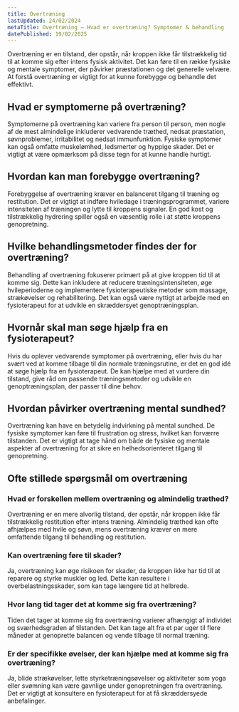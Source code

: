 ```yaml
---
title: Overtræning
lastUpdated: 24/02/2024
metaTitle: Overtræning – Hvad er overtræning? Symptomer & behandling
datePublished: 19/02/2025
---
```


Overtræning er en tilstand, der opstår, når kroppen ikke får tilstrækkelig tid til at komme sig efter intens fysisk aktivitet. Det kan føre til en række fysiske og mentale symptomer, der påvirker præstationen og det generelle velvære. At forstå overtræning er vigtigt for at kunne forebygge og behandle det effektivt.

## Hvad er symptomerne på overtræning?

Symptomerne på overtræning kan variere fra person til person, men nogle af de mest almindelige inkluderer vedvarende træthed, nedsat præstation, søvnproblemer, irritabilitet og nedsat immunfunktion. Fysiske symptomer kan også omfatte muskelømhed, ledsmerter og hyppige skader. Det er vigtigt at være opmærksom på disse tegn for at kunne handle hurtigt.

## Hvordan kan man forebygge overtræning?

Forebyggelse af overtræning kræver en balanceret tilgang til træning og restitution. Det er vigtigt at indføre hviledage i træningsprogrammet, variere intensiteten af træningen og lytte til kroppens signaler. En god kost og tilstrækkelig hydrering spiller også en væsentlig rolle i at støtte kroppens genopretning.

## Hvilke behandlingsmetoder findes der for overtræning?

Behandling af overtræning fokuserer primært på at give kroppen tid til at komme sig. Dette kan inkludere at reducere træningsintensiteten, øge hvileperioderne og implementere fysioterapeutiske metoder som massage, strækøvelser og rehabilitering. Det kan også være nyttigt at arbejde med en fysioterapeut for at udvikle en skræddersyet genoptræningsplan.

## Hvornår skal man søge hjælp fra en fysioterapeut?

Hvis du oplever vedvarende symptomer på overtræning, eller hvis du har svært ved at komme tilbage til din normale træningsrutine, er det en god idé at søge hjælp fra en fysioterapeut. De kan hjælpe med at vurdere din tilstand, give råd om passende træningsmetoder og udvikle en genoptræningsplan, der passer til dine behov.

## Hvordan påvirker overtræning mental sundhed?

Overtræning kan have en betydelig indvirkning på mental sundhed. De fysiske symptomer kan føre til frustration og stress, hvilket kan forværre tilstanden. Det er vigtigt at tage hånd om både de fysiske og mentale aspekter af overtræning for at sikre en helhedsorienteret tilgang til genopretning.

## Ofte stillede spørgsmål om overtræning

### Hvad er forskellen mellem overtræning og almindelig træthed?

Overtræning er en mere alvorlig tilstand, der opstår, når kroppen ikke får tilstrækkelig restitution efter intens træning. Almindelig træthed kan ofte afhjælpes med hvile og søvn, mens overtræning kræver en mere omfattende tilgang til behandling og restitution.

### Kan overtræning føre til skader?

Ja, overtræning kan øge risikoen for skader, da kroppen ikke har tid til at reparere og styrke muskler og led. Dette kan resultere i overbelastningsskader, som kan tage længere tid at helbrede.

### Hvor lang tid tager det at komme sig fra overtræning?

Tiden det tager at komme sig fra overtræning varierer afhængigt af individet og sværhedsgraden af tilstanden. Det kan tage alt fra et par uger til flere måneder at genoprette balancen og vende tilbage til normal træning.

### Er der specifikke øvelser, der kan hjælpe med at komme sig fra overtræning?

Ja, blide strækøvelser, lette styrketræningsøvelser og aktiviteter som yoga eller svømning kan være gavnlige under genopretningen fra overtræning. Det er vigtigt at konsultere en fysioterapeut for at få skræddersyede anbefalinger.
